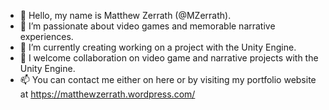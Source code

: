 - 👋 Hello, my name is Matthew Zerrath (@MZerrath).
- 👀 I’m passionate about video games and memorable narrative experiences.
- 🌱 I’m currently creating working on a project with the Unity Engine.
- 💞️ I welcome collaboration on video game and narrative projects with the Unity Engine.
- 📫 You can contact me either on here or by visiting my portfolio website at https://matthewzerrath.wordpress.com/

<!---
MZerrath/MZerrath is a ✨ special ✨ repository because its `README.md` (this file) appears on your GitHub profile.
You can click the Preview link to take a look at your changes.
--->
